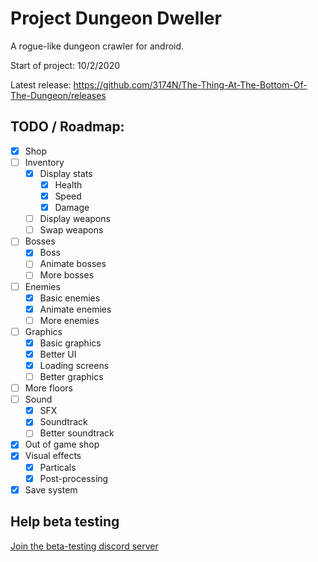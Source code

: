 # Project Dungeon Dweller
A rogue-like dungeon crawler for android.

Start of project:
10/2/2020

Latest release: https://github.com/3174N/The-Thing-At-The-Bottom-Of-The-Dungeon/releases

## TODO / Roadmap:
- [x] Shop
- [ ] Inventory
  - [x] Display stats
    - [x] Health
    - [x] Speed
    - [x] Damage
  - [ ] Display weapons
  - [ ] Swap weapons
- [ ] Bosses
  - [x] Boss
  - [ ] Animate bosses
  - [ ] More bosses
- [ ] Enemies
  - [x] Basic enemies
  - [x] Animate enemies
  - [ ] More enemies
- [ ] Graphics
  - [x] Basic graphics
  - [x] Better UI
  - [x] Loading screens
  - [ ] Better graphics
- [ ] More floors
- [ ] Sound
  - [x] SFX
  - [x] Soundtrack
  - [ ] Better soundtrack
- [x] Out of game shop
- [x] Visual effects
  - [x] Particals
  - [x] Post-processing
- [x] Save system

## Help beta testing
[Join the beta-testing discord server](https://discord.gg/DQMm5F)
